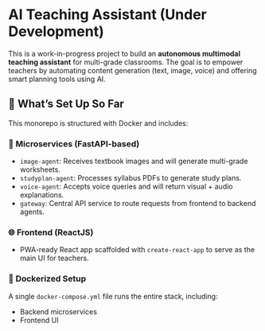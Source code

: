 # AI Teaching Assistant (Under Development)

This is a work-in-progress project to build an **autonomous multimodal teaching assistant** for multi-grade classrooms. The goal is to empower teachers by automating content generation (text, image, voice) and offering smart planning tools using AI.

## 🔧 What’s Set Up So Far

This monorepo is structured with Docker and includes:

### 🧠 Microservices (FastAPI-based)
- `image-agent`: Receives textbook images and will generate multi-grade worksheets.
- `studyplan-agent`: Processes syllabus PDFs to generate study plans.
- `voice-agent`: Accepts voice queries and will return visual + audio explanations.
- `gateway`: Central API service to route requests from frontend to backend agents.

### 🌐 Frontend (ReactJS)
- PWA-ready React app scaffolded with `create-react-app` to serve as the main UI for teachers.

### 🐳 Dockerized Setup
A single `docker-compose.yml` file runs the entire stack, including:
- Backend microservices
- Frontend UI